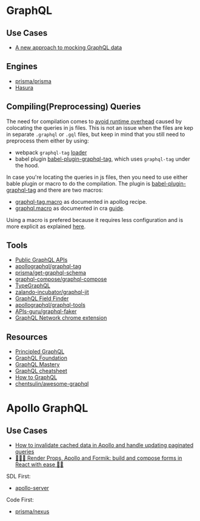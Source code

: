 # GraphQL

## Use Cases

- [A new approach to mocking GraphQL data](https://www.freecodecamp.org/news/a-new-approach-to-mocking-graphql-data-1ef49de3d491/)

## Engines

- [prisma/prisma](https://github.com/prisma/prisma)
- [Hasura](https://hasura.io/)

## Compiling(Preprocessing) Queries

The need for compilation comes to [avoid runtime overhead](https://www.apollographql.com/docs/react/recipes/babel/) caused by colocating the queries in js files. This is not an issue when the files are kep in separate `.graphql` or `.gql` files, but keep in mind that you still need to preprocess them either by using:

- webpack `graphql-tag` [loader](https://github.com/apollographql/graphql-tag#webpack-preprocessing-with-graphql-tagloader)
- babel plugin [babel-plugin-graphql-tag](https://github.com/gajus/babel-plugin-graphql-tag), which uses `graphql-tag` under the hood.

In case you're locating the queries in js files, then you need to use either bable plugin or macro to do the compilation. The plugin is [babel-plugin-graphql-tag](https://github.com/gajus/babel-plugin-graphql-tag) and there are two macros:

- [graphql-tag.macro](https://github.com/leoasis/graphql-tag.macro) as documented in apollog recipe.
- [graphql.macro](https://github.com/evenchange4/graphql.macro) as documented in cra [guide](https://facebook.github.io/create-react-app/docs/loading-graphql-files).

Using a macro is prefered because it requires less configuration and is more explicit as explained [here](https://www.apollographql.com/docs/react/recipes/babel/#using-graphql-tagmacro).

## Tools

- [Public GraphQL APIs](http://apis.guru/graphql-apis/)
- [apollographql/graphql-tag](https://github.com/apollographql/graphql-tag)
- [prisma/get-graphql-schema](https://github.com/prisma/get-graphql-schema)
- [graphql-compose/graphql-compose](https://github.com/graphql-compose/graphql-compose)
- [TypeGraphQL](https://typegraphql.ml/)
- [zalando-incubator/graphql-jit](https://github.com/zalando-incubator/graphql-jit)
- [GraphQL Field Finder](https://gist.github.com/stubailo/7a2071c4e568a185726c583073695bc0)
- [apollographql/graphql-tools](https://github.com/apollographql/graphql-tools)
- [APIs-guru/graphql-faker](https://github.com/APIs-guru/graphql-faker)
- [GraphQL Network chrome extension](https://chrome.google.com/webstore/detail/graphql-network/igbmhmnkobkjalekgiehijefpkdemocm/related?hl=en-GB)

## Resources

- [Principled GraphQL](https://principledgraphql.com/)
- [GraphQL Foundation](https://gql.foundation/)
- [GraphQL Mastery](https://medium.com/graphql-mastery)
- [GraphQL cheatsheet](https://devhints.io/graphql#schema)
- [How to GraphQL](https://www.howtographql.com/)
- [chentsulin/awesome-graphql](https://github.com/chentsulin/awesome-graphql)

# Apollo GraphQL

## Use Cases

- [How to invalidate cached data in Apollo and handle updating paginated queries](https://medium.com/@martinseanhunt/how-to-invalidate-cached-data-in-apollo-and-handle-updating-paginated-queries-379e4b9e4698)
- [👩🏻‍🍳 Render Props, Apollo and Formik: build and compose forms in React with ease 🏄🏾‍](https://techblog.commercetools.com/render-props-apollo-and-formik-build-and-compose-forms-in-react-with-ease-f79a594be239)

SDL First:

- [apollo-server](https://www.apollographql.com/docs/apollo-server/)

Code First:

- [prisma/nexus](https://github.com/prisma/nexus)
